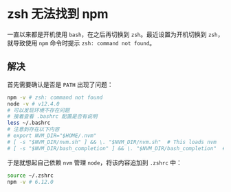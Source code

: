 # zsh 无法找到 npm


一直以来都是开机使用 `bash`，在之后再切换到 `zsh`。最近设置为开机切换到 `zsh`，就导致使用 `npm` 命令时提示 `zsh: command not found`。



## 解决

首先需要确认是否是 `PATH` 出现了问题：

```bash
npm -v # zsh: command not found
node -v # v12.4.0
# 可以发现环境不存在问题
# 接着查看 .bashrc 配置是否有说明
less ~/.bashrc
# 注意到存在以下内容
# export NVM_DIR="$HOME/.nvm"
# [ -s "$NVM_DIR/nvm.sh" ] && \. "$NVM_DIR/nvm.sh"  # This loads nvm
# [ -s "$NVM_DIR/bash_completion" ] && \. "$NVM_DIR/bash_completion"  # This loads nvm bash_completion
```

于是就想起自己依赖 `nvm` 管理 `node`，将该内容追加到 `.zshrc` 中：

```bash
source ~/.zshrc
npm -v # 6.12.0
```

